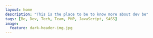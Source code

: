 ```yaml
---
layout: home
description: "This is the place to be to know more about dev be"
tags: [Be, Dev, Tech, Team, PHP, JavaScript, SASS]
image:
  feature: dark-header-img.jpg
---
```

